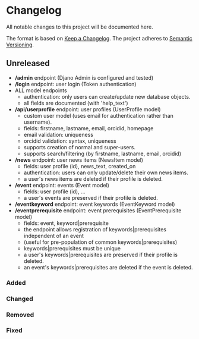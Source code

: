 # Changelog

All notable changes to this project will be documented here.

The format is based on [Keep a Changelog](https://keepachangelog.com/en/1.0.0/).
The project adheres to [Semantic Versioning](https://semver.org/spec/v2.0.0.html).

## Unreleased
- **/admin** endpoint (Djano Admin is configured and tested)
- **/login** endpoint: user login (Token authentication)
- ALL model endpoints
  - authentication: only users can create/update new database objects.
  - all fields are documented (with 'help_text')
- **/api/userprofile** endpoint: user profiles (UserProfile model)
  - custom user model (uses email for authentication rather than username).
  - fields: firstname, lastname, email, orcidid, homepage
  - email validation: uniqueness
  - orcidid validation: syntax, uniqueness
  - supports creation of normal and super-users.
  - supports search/filtering (by firstname, lastname, email, orcidid)
- **/news** endpoint: user news items (NewsItem model)
  - fields: user profile (id), news_text, created_on
  - authentication: users can only update/delete their own news items.
  - a user's news items are deleted if their profile is deleted.
- **/event** endpoint: events (Event model)
  - fields: user profile (id), ...
  - a user's events are preserved if their profile is deleted.
- **/eventkeyword** endpoint: event keywords (EventKeyword model)
- **/eventprerequisite** endpoint: event prerequisites (EventPrerequisite model)
  - fields: event, keyword|prerequisite
  - the endpoint allows registration of keywords|prerequisites independent of an event
  - (useful for pre-population of common keywords|prerequisites)
  - keywords|prerequisites must be unique
  - a user's keywords|prerequisites are preserved if their profile is deleted.
  - an event's keywords|prerequisites are deleted if the event is deleted.

### Added
### Changed
### Removed
### Fixed
